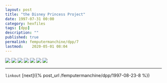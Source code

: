 ```yaml
---
layout: post
title: "the Disney Princess Project"
date: 1997-07-31 00:00
category: hexfiles
tags: [dpp]
description: ""
published: true
permalink: femputermanchine/dpp/7
lastmod:	2020-05-01 08:04
---
```


<img src="{{ site.url }}/assets/img/dpp-01.jpg" maxwidth="1000" />

<img src="{{ site.url }}/assets/img/dpp-02.jpg" maxwidth="1000" />

<img src="{{ site.url }}/assets/img/dpp-03.jpg" maxwidth="1000" />

<img src="{{ site.url }}/assets/img/dpp-04.jpg" maxwidth="1000" />

<img src="{{ site.url }}/assets/img/dpp-05.jpg" maxwidth="1000" />

<img src="{{ site.url }}/assets/img/dpp-06.jpg" maxwidth="1000" />

<img src="{{ site.url }}/assets/img/dpp-07.jpg" maxwidth="1000" />


*****

`linkout`
[next]({% post_url /femputermanchine/dpp/1997-08-23-8 %})

